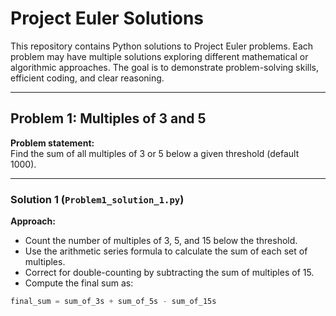 # Project Euler Solutions

This repository contains Python solutions to Project Euler problems. Each problem may have multiple solutions exploring different mathematical or algorithmic approaches. The goal is to demonstrate problem-solving skills, efficient coding, and clear reasoning.

---

## Problem 1: Multiples of 3 and 5

**Problem statement:**  
Find the sum of all multiples of 3 or 5 below a given threshold (default 1000).

---

### Solution 1 (`Problem1_solution_1.py`)

**Approach:**  

- Count the number of multiples of 3, 5, and 15 below the threshold.  
- Use the arithmetic series formula to calculate the sum of each set of multiples.  
- Correct for double-counting by subtracting the sum of multiples of 15.  
- Compute the final sum as:

```python
final_sum = sum_of_3s + sum_of_5s - sum_of_15s
